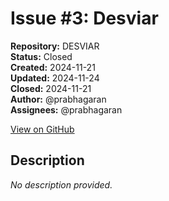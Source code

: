 # Issue #3: Desviar

**Repository:** DESVIAR  
**Status:** Closed  
**Created:** 2024-11-21  
**Updated:** 2024-11-24  
**Closed:** 2024-11-21  
**Author:** @prabhagaran  
**Assignees:** @prabhagaran  

[View on GitHub](https://github.com/Simtestlab/DESVIAR/issues/3)

## Description

*No description provided.*